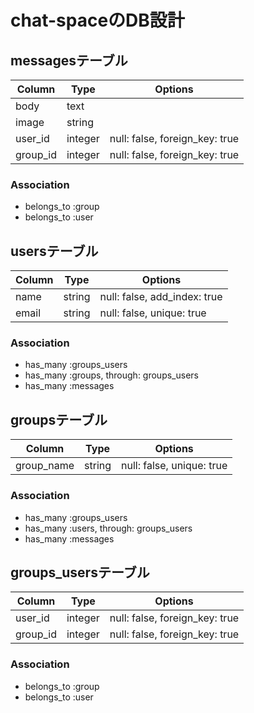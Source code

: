 # chat-spaceのDB設計 
## messagesテーブル 
|Column|Type|Options| 
|------|----|-------| 
|body|text| 
|image|string| 
|user_id|integer|null: false, foreign_key: true| 
|group_id|integer|null: false, foreign_key: true| 

### Association 
- belongs_to :group 
- belongs_to :user 

## usersテーブル 
|Column|Type|Options| 
|------|----|-------| 
|name|string|null: false, add_index: true| 
|email|string|null: false, unique: true| 

### Association 
- has_many :groups_users 
- has_many :groups, through: groups_users 
- has_many :messages 

## groupsテーブル 
|Column|Type|Options| 
|------|----|-------| 
|group_name|string|null: false, unique: true| 

### Association 
- has_many :groups_users 
- has_many :users, through: groups_users 
- has_many :messages 

## groups_usersテーブル 
|Column|Type|Options| 
|------|----|-------| 
|user_id|integer|null: false, foreign_key: true| 
|group_id|integer|null: false, foreign_key: true| 

### Association 
- belongs_to :group 
- belongs_to :user 

